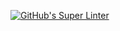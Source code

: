 [![GitHub's Super Linter](https://github.com/ICS20-Programming-LilyC/Unit1-01-HTML-HelloWorld/workflows/GitHub's%20Super%20Linter/badge.svg)](https://github.com/ICS20-Programming-LilyC/Unit1-01-HTML-HelloWorld/actions)

